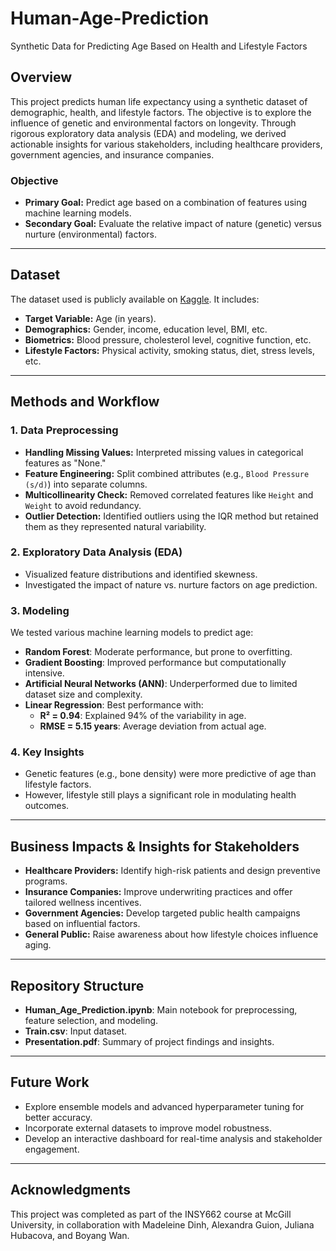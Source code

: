 # Human-Age-Prediction
Synthetic Data for Predicting Age Based on Health and Lifestyle Factors

## Overview

This project predicts human life expectancy using a synthetic dataset of demographic, health, and lifestyle factors. The objective is to explore the influence of genetic and environmental factors on longevity. Through rigorous exploratory data analysis (EDA) and modeling, we derived actionable insights for various stakeholders, including healthcare providers, government agencies, and insurance companies.

### Objective

- **Primary Goal:** Predict age based on a combination of features using machine learning models.
- **Secondary Goal:** Evaluate the relative impact of nature (genetic) versus nurture (environmental) factors.

---
## Dataset

The dataset used is publicly available on [Kaggle](https://www.kaggle.com/datasets/abdullah0a/human-age-prediction-synthetic-dataset/code). It includes:

- **Target Variable:** Age (in years).
- **Demographics:** Gender, income, education level, BMI, etc.
- **Biometrics:** Blood pressure, cholesterol level, cognitive function, etc.
- **Lifestyle Factors:** Physical activity, smoking status, diet, stress levels, etc.

---
## Methods and Workflow

### 1. Data Preprocessing
- **Handling Missing Values:** Interpreted missing values in categorical features as "None."
- **Feature Engineering:** Split combined attributes (e.g., `Blood Pressure (s/d)`) into separate columns.
- **Multicollinearity Check:** Removed correlated features like `Height` and `Weight` to avoid redundancy.
- **Outlier Detection:** Identified outliers using the IQR method but retained them as they represented natural variability.

### 2. Exploratory Data Analysis (EDA)
- Visualized feature distributions and identified skewness.
- Investigated the impact of nature vs. nurture factors on age prediction.

### 3. Modeling
We tested various machine learning models to predict age:
- **Random Forest**: Moderate performance, but prone to overfitting.
- **Gradient Boosting**: Improved performance but computationally intensive.
- **Artificial Neural Networks (ANN)**: Underperformed due to limited dataset size and complexity.
- **Linear Regression**: Best performance with:
  - **R² = 0.94**: Explained 94% of the variability in age.
  - **RMSE = 5.15 years**: Average deviation from actual age.

### 4. Key Insights
- Genetic features (e.g., bone density) were more predictive of age than lifestyle factors.
- However, lifestyle still plays a significant role in modulating health outcomes.

---
## Business Impacts & Insights for Stakeholders
- **Healthcare Providers:** Identify high-risk patients and design preventive programs.
- **Insurance Companies:** Improve underwriting practices and offer tailored wellness incentives.
- **Government Agencies:** Develop targeted public health campaigns based on influential factors.
- **General Public:** Raise awareness about how lifestyle choices influence aging.

---
## Repository Structure
- **Human_Age_Prediction.ipynb**: Main notebook for preprocessing, feature selection, and modeling.
- **Train.csv**: Input dataset.
- **Presentation.pdf**: Summary of project findings and insights.

---
## Future Work

- Explore ensemble models and advanced hyperparameter tuning for better accuracy.
- Incorporate external datasets to improve model robustness.
- Develop an interactive dashboard for real-time analysis and stakeholder engagement.

---
## Acknowledgments

This project was completed as part of the INSY662 course at McGill University, in collaboration with Madeleine Dinh, Alexandra Guion, Juliana Hubacova, and Boyang Wan.


